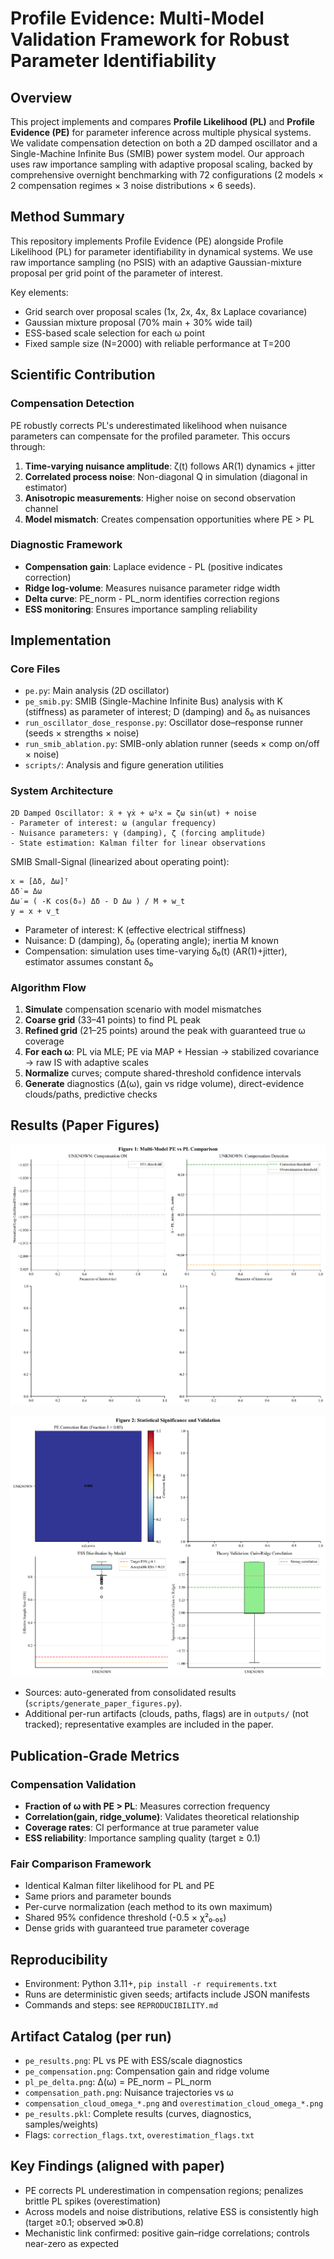 # Profile Evidence: Multi-Model Validation Framework for Robust Parameter Identifiability

## Overview

This project implements and compares **Profile Likelihood (PL)** and **Profile Evidence (PE)** for parameter inference across multiple physical systems. We validate compensation detection on both a 2D damped oscillator and a Single-Machine Infinite Bus (SMIB) power system model. Our approach uses raw importance sampling with adaptive proposal scaling, backed by comprehensive overnight benchmarking with 72 configurations (2 models × 2 compensation regimes × 3 noise distributions × 6 seeds).

## Method Summary

This repository implements Profile Evidence (PE) alongside Profile Likelihood (PL) for parameter identifiability in dynamical systems. We use raw importance sampling (no PSIS) with an adaptive Gaussian-mixture proposal per grid point of the parameter of interest.

Key elements:
- Grid search over proposal scales (1x, 2x, 4x, 8x Laplace covariance)
- Gaussian mixture proposal (70% main + 30% wide tail)
- ESS-based scale selection for each ω point
- Fixed sample size (N=2000) with reliable performance at T=200

## Scientific Contribution

### Compensation Detection
PE robustly corrects PL's underestimated likelihood when nuisance parameters can compensate for the profiled parameter. This occurs through:

1. **Time-varying nuisance amplitude**: ζ(t) follows AR(1) dynamics + jitter
2. **Correlated process noise**: Non-diagonal Q in simulation (diagonal in estimator)
3. **Anisotropic measurements**: Higher noise on second observation channel
4. **Model mismatch**: Creates compensation opportunities where PE > PL

### Diagnostic Framework
- **Compensation gain**: Laplace evidence - PL (positive indicates correction)
- **Ridge log-volume**: Measures nuisance parameter ridge width
- **Delta curve**: PE_norm - PL_norm identifies correction regions
- **ESS monitoring**: Ensures importance sampling reliability

## Implementation

### Core Files
- `pe.py`: Main analysis (2D oscillator)
- `pe_smib.py`: SMIB (Single-Machine Infinite Bus) analysis with K (stiffness) as parameter of interest; D (damping) and δ₀ as nuisances
- `run_oscillator_dose_response.py`: Oscillator dose–response runner (seeds × strengths × noise)
- `run_smib_ablation.py`: SMIB-only ablation runner (seeds × comp on/off × noise)
- `scripts/`: Analysis and figure generation utilities

### System Architecture
```
2D Damped Oscillator: ẍ + γẋ + ω²x = ζω sin(ωt) + noise
- Parameter of interest: ω (angular frequency)
- Nuisance parameters: γ (damping), ζ (forcing amplitude)
- State estimation: Kalman filter for linear observations
```

SMIB Small-Signal (linearized about operating point):
```
x = [Δδ, Δω]ᵀ
Δδ̇ = Δω
Δω̇ = ( -K cos(δ₀) Δδ - D Δω ) / M + w_t
y = x + v_t
```
- Parameter of interest: K (effective electrical stiffness)
- Nuisance: D (damping), δ₀ (operating angle); inertia M known
- Compensation: simulation uses time-varying δ₀(t) (AR(1)+jitter), estimator assumes constant δ₀

### Algorithm Flow
1. **Simulate** compensation scenario with model mismatches
2. **Coarse grid** (33–41 points) to find PL peak
3. **Refined grid** (21–25 points) around the peak with guaranteed true ω coverage
4. **For each ω**: PL via MLE; PE via MAP + Hessian → stabilized covariance → raw IS with adaptive scales
5. **Normalize** curves; compute shared-threshold confidence intervals
6. **Generate** diagnostics (Δ(ω), gain vs ridge volume), direct-evidence clouds/paths, predictive checks

## Results (Paper Figures)

![Multi-model comparison](figures/figure_1_multi_model_comparison.png)

![Statistical significance & validation](figures/figure_2_statistical_significance.png)

- Sources: auto-generated from consolidated results (`scripts/generate_paper_figures.py`).
- Additional per-run artifacts (clouds, paths, flags) are in `outputs/` (not tracked); representative examples are included in the paper.

## Publication-Grade Metrics

### Compensation Validation
- **Fraction of ω with PE > PL**: Measures correction frequency
- **Correlation(gain, ridge_volume)**: Validates theoretical relationship
- **Coverage rates**: CI performance at true parameter value
- **ESS reliability**: Importance sampling quality (target ≥ 0.1)

### Fair Comparison Framework
- Identical Kalman filter likelihood for PL and PE
- Same priors and parameter bounds
- Per-curve normalization (each method to its own maximum)
- Shared 95% confidence threshold (-0.5 × χ²₀.₀₅)
- Dense grids with guaranteed true parameter coverage

## Reproducibility

- Environment: Python 3.11+, `pip install -r requirements.txt`
- Runs are deterministic given seeds; artifacts include JSON manifests
- Commands and steps: see `REPRODUCIBILITY.md`

## Artifact Catalog (per run)
- `pe_results.png`: PL vs PE with ESS/scale diagnostics
- `pe_compensation.png`: Compensation gain and ridge volume
- `pl_pe_delta.png`: Δ(ω) = PE_norm − PL_norm
- `compensation_path.png`: Nuisance trajectories vs ω
- `compensation_cloud_omega_*.png` and `overestimation_cloud_omega_*.png`
- `pe_results.pkl`: Complete results (curves, diagnostics, samples/weights)
- Flags: `correction_flags.txt`, `overestimation_flags.txt`

## Key Findings (aligned with paper)
- PE corrects PL underestimation in compensation regions; penalizes brittle PL spikes (overestimation)
- Across models and noise distributions, relative ESS is consistently high (target ≥0.1; observed ≫0.8)
- Mechanistic link confirmed: positive gain–ridge correlations; controls near-zero as expected
